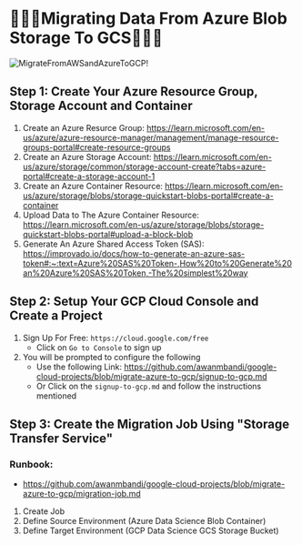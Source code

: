 # 👨🏼‍💻Migrating Data From Azure Blob Storage To GCS👨🏼‍💻
![MigrateFromAWSandAzureToGCP!](https://lucid.app/publicSegments/view/124eabd7-7d3d-4ee7-ada8-887b4b9e655e/image.png)

## Step 1: Create Your Azure Resource Group, Storage Account and Container
1. Create an Azure Resurce Group: https://learn.microsoft.com/en-us/azure/azure-resource-manager/management/manage-resource-groups-portal#create-resource-groups
2. Create an Azure Storage Account: https://learn.microsoft.com/en-us/azure/storage/common/storage-account-create?tabs=azure-portal#create-a-storage-account-1
3. Create an Azure Container Resource: https://learn.microsoft.com/en-us/azure/storage/blobs/storage-quickstart-blobs-portal#create-a-container
4. Upload Data to The Azure Container Resource: https://learn.microsoft.com/en-us/azure/storage/blobs/storage-quickstart-blobs-portal#upload-a-block-blob
5. Generate An Azure Shared Access Token (SAS): https://improvado.io/docs/how-to-generate-an-azure-sas-token#:~:text=Azure%20SAS%20Token-,How%20to%20Generate%20an%20Azure%20SAS%20Token,-The%20simplest%20way

## Step 2: Setup Your GCP Cloud Console and Create a Project
1. Sign Up For Free: `https://cloud.google.com/free`
    - Click on `Go to Console` to sign up
2. You will be prompted to configure the following 
    - Use the following Link: https://github.com/awanmbandi/google-cloud-projects/blob/migrate-azure-to-gcp/signup-to-gcp.md
    - Or Click on the `signup-to-gcp.md` and follow the instructions mentioned

## Step 3: Create the Migration Job Using "Storage Transfer Service"
### Runbook: 
- https://github.com/awanmbandi/google-cloud-projects/blob/migrate-azure-to-gcp/migration-job.md
1. Create Job 
2. Define Source Environment (Azure Data Science Blob Container)
3. Define Target Environment (GCP Data Science GCS Storage Bucket)
